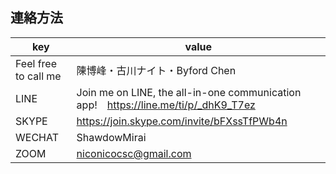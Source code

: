 
## 連絡方法

|key|value|
|----|----|
|Feel free to call me|陳博峰・古川ナイト・Byford Chen|
|LINE|Join me on LINE, the all-in-one communication app!　https://line.me/ti/p/_dhK9_T7ez|
|SKYPE|https://join.skype.com/invite/bFXssTfPWb4n|
|WECHAT|ShawdowMirai|
|ZOOM|niconicocsc@gmail.com|
